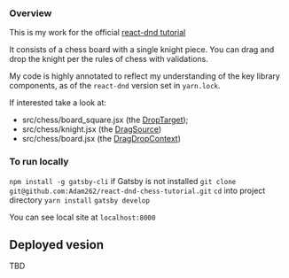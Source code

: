 ### Overview
This is my work for the official [react-dnd tutorial](http://react-dnd.github.io/react-dnd/docs-tutorial.html)

It consists of a chess board with a single knight piece. You can drag and drop the knight per the rules of chess with validations.

My code is highly annotated to reflect my understanding of the key library components, as of the `react-dnd` version set in `yarn.lock`. 

If interested take a look at:

* src/chess/board_square.jsx (the [DropTarget](http://react-dnd.github.io/react-dnd/docs-drop-target.html));
* src/chess/knight.jsx (the [DragSource](http://react-dnd.github.io/react-dnd/docs-drag-source.html))
* src/chess/board.jsx (the [DragDropContext](http://react-dnd.github.io/react-dnd/docs-drag-drop-context.html))

### To run locally
`npm install -g gatsby-cli` if Gatsby is not installed
`git clone git@github.com:Adam262/react-dnd-chess-tutorial.git`
`cd` into project directory
`yarn install`
`gatsby develop`

You can see local site at `localhost:8000`

## Deployed vesion
TBD



